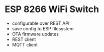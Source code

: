 # ESP 8266 WiFi Switch

- configurable over REST API
- save config to ESP filesystem
- OTA firmware updates
- REST client
- MQTT client
